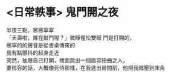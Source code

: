 # <日常軼事> 鬼門開之夜


半夜三點，窸窸窣窣  
「夭壽啦，誰在敲門喔？」微睜惺忪雙眼  門是打開的，  
窸窣的的聲音是從書桌傳來的  
我有點顫抖的起身走近  
突然，抽屜自己打開，裡面跳出一個面容扭曲之人，  
要形容的話，大概像死侍那樣，在我逃出房間前，他把我暗壓到床角  





